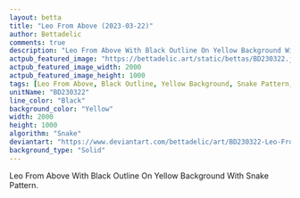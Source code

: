 ```yaml
---
layout: betta
title: "Leo From Above (2023-03-22)"
author: Bettadelic
comments: true
description: "Leo From Above With Black Outline On Yellow Background With Snake Pattern."
actpub_featured_image: "https://bettadelic.art/static/bettas/BD230322.jpg"
actpub_featured_image_width: 2000
actpub_featured_image_height: 1000
tags: [Leo From Above, Black Outline, Yellow Background, Snake Pattern, March 2023, Solid Background Pattern]
unitName: "BD230322"
line_color: "Black"
background_color: "Yellow"
width: 2000
height: 1000
algorithm: "Snake"
deviantart: "https://www.deviantart.com/bettadelic/art/BD230322-Leo-From-Above-2023-03-22-954761149"
background_type: "Solid"
---
```


Leo From Above With Black Outline On Yellow Background With Snake Pattern.
